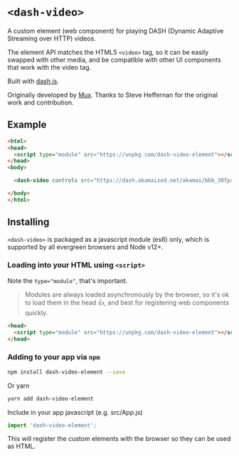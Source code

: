 # `<dash-video>`

A custom element (web component) for playing DASH (Dynamic Adaptive Streaming over HTTP) videos.

The element API matches the HTML5 `<video>` tag, so it can be easily swapped with other media, and be compatible with other UI components that work with the video tag.

Built with [dash.js](https://github.com/Dash-Industry-Forum/dash.js).

Originally developed by [Mux](https://mux.com). Thanks to Steve Heffernan for the original work and contribution. 

## Example

```html
<html>
<head>
  <script type="module" src="https://unpkg.com/dash-video-element"></script>
</head>
<body>

  <dash-video controls src="https://dash.akamaized.net/akamai/bbb_30fps/bbb_30fps.mpd"></dash-video>

</body>
</html>
```

## Installing

`<dash-video>` is packaged as a javascript module (es6) only, which is supported by all evergreen browsers and Node v12+.

### Loading into your HTML using `<script>`

Note the `type="module"`, that's important.

> Modules are always loaded asynchronously by the browser, so it's ok to load them in the head :thumbsup:, and best for registering web components quickly.

```html
<head>
  <script type="module" src="https://unpkg.com/dash-video-element"></script>
</head>
```

### Adding to your app via `npm`

```bash
npm install dash-video-element --save
```
Or yarn
```bash
yarn add dash-video-element
```

Include in your app javascript (e.g. src/App.js)
```js
import 'dash-video-element';
```
This will register the custom elements with the browser so they can be used as HTML.

